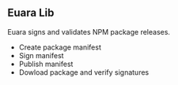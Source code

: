 ## Euara Lib

Euara signs and validates NPM package releases.

* Create package manifest
* Sign manifest
* Publish manifest
* Dowload package and verify signatures
